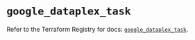 # `google_dataplex_task`

Refer to the Terraform Registry for docs: [`google_dataplex_task`](https://registry.terraform.io/providers/hashicorp/google/6.28.0/docs/resources/dataplex_task).
